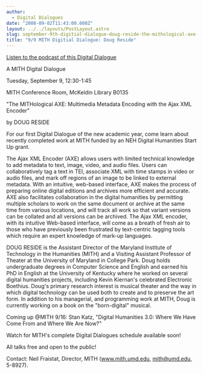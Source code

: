 ```yaml
---
author:
  - Digital Dialogues
date: "2008-09-02T11:43:00.000Z"
layout: ../../layouts/PostLayout.astro
slug: september-9th-digitial-dialogue-doug-reside-the-mithological-axe-multimedia-metadata-encoding-with-the-ajax-xml-encoder
title: "9/9 MITH Digitial Dialogue: Doug Reside"
---
```


[Listen to the podcast of this Digital Dialogue](http://web.archive.org/web/20111121231708/http://mith.umd.edu/programs/digitaldialogue/mp3/dougdigdial.mp3)

A MITH Digital Dialogue

Tuesday, September 9, 12:30-1:45

MITH Conference Room, McKeldin Library B0135

"The MITHological AXE: Multimedia Metadata Encoding with the Ajax XML Encoder"

by DOUG RESIDE

For our first Digital Dialogue of the new academic year, come learn about recently completed work at MITH funded by an NEH Digital Humanities Start Up grant.

The Ajax XML Encoder (AXE) allows users with limited technical knowledge to add metadata to text, image, video, and audio files. Users can collaboratively tag a text in TEI, associate XML with time stamps in video or audio files, and mark off regions of an image to be linked to external metadata. With an intuitive, web-based interface, AXE makes the process of preparing online digital editions and archives more efficient and accurate. AXE also facilitates collaboration in the digital humanities by permitting multiple scholars to work on the same document or archive at the same time from various locations, and will track all work so that variant versions can be collated and all versions can be archived. The Ajax XML encoder, with its intuitive Web-based interface, will come as a breath of fresh air to those who have previously been frustrated by text-centric tagging tools which require an expert knowledge of mark-up languages.

DOUG RESIDE is the Assistant Director of the Maryland Institute of Technology in the Humanities (MITH) and a Visiting Assistant Professor of Theater at the University of Maryland in College Park. Doug holds undergraduate degrees in Computer Science and English and earned his PhD in English at the University of Kentucky where he worked on several digital humanities projects, including Kevin Kiernan's celebrated Electronic Boethius. Doug's primary research interest is musical theater and the way in which digital technology can be used both to create and to preserve the art form. In addition to his managerial, and programming work at MITH, Doug is currently working on a book on the "born-digital" musical.

Coming up @MITH 9/16: Stan Katz, "Digital Humanities 3.0: Where We Have Come From and Where We Are Now?"

Watch for MITH's complete Digital Dialogues schedule available soon!

All talks free and open to the public!

Contact: Neil Fraistat, Director, MITH (www.mith.umd.edu, mith@umd.edu, 5-8927).
